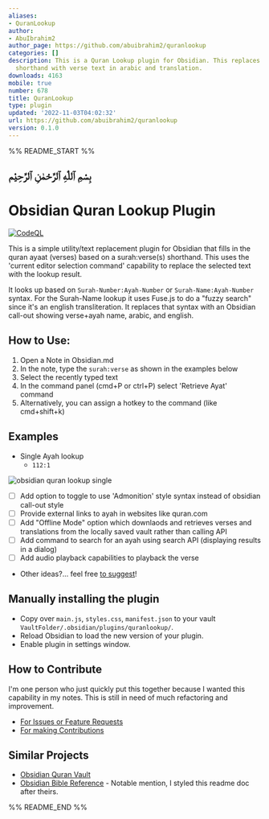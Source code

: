 ```yaml
---
aliases:
- QuranLookup
author:
- AbuIbrahim2
author_page: https://github.com/abuibrahim2/quranlookup
categories: []
description: This is a Quran Lookup plugin for Obsidian. This replaces chapter:verse
  shorthand with verse text in arabic and translation.
downloads: 4163
mobile: true
number: 678
title: QuranLookup
type: plugin
updated: '2022-11-03T04:02:32'
url: https://github.com/abuibrahim2/quranlookup
version: 0.1.0
---
```


%% README_START %%

## بِسْمِ ٱللّٰهِ ٱلرَّحْمٰنِ ٱلرَّحِيْم
# Obsidian Quran Lookup Plugin
[![CodeQL](https://github.com/abuibrahim2/quranlookup/actions/workflows/codeql.yml/badge.svg)](https://github.com/abuibrahim2/quranlookup/actions/workflows/codeql.yml)


This is a simple utility/text replacement plugin for Obsidian that fills in the quran ayaat (verses) based on a surah:verse(s) shorthand. This uses the 'current editor selection command' capability to replace the selected text with the lookup result.

It looks up based on `Surah-Number:Ayah-Number` or `Surah-Name:Ayah-Number` syntax. For the Surah-Name lookup it uses Fuse.js to do a "fuzzy search" since it's an english transliteration. It replaces that syntax with an Obsidian call-out showing verse+ayah name, arabic, and english.

## How to Use:
1. Open a Note in Obsidian.md
2. In the note, type the `surah:verse` as shown in the examples below
3. Select the recently typed text 
4. In the command panel (cmd+P or ctrl+P) select 'Retrieve Ayat' command
5. Alternatively, you can assign a hotkey to the command (like cmd+shift+k)

## Examples
- Single Ayah lookup
  - `112:1`

![obsidian quran lookup single](https://raw.githubusercontent.com/abuibrahim2/quranlookup/HEAD//docs/quran-lookup-single.gif)
- [ ] Add option to toggle to use 'Admonition' style syntax instead of obsidian call-out style
- [ ] Provide external links to ayah in websites like quran.com
- [ ] Add "Offline Mode" option which downlaods and retrieves verses and translations from the locally saved vault rather than calling API
- [ ] Add command to search for an ayah using search API (displaying results in a dialog)
- [ ] Add audio playback capabilities to playback the verse
- Other ideas?... feel free [to suggest](https://github.com/abuibrahim2/quranlookup/issues)!
## Manually installing the plugin

- Copy over `main.js`, `styles.css`, `manifest.json` to your vault `VaultFolder/.obsidian/plugins/quranlookup/`.
- Reload Obsidian to load the new version of your plugin.
- Enable plugin in settings window.

## How to Contribute
I'm one person who just quickly put this together because I wanted this capability in my notes. This is still in need of much refactoring and improvement.
- [For Issues or Feature Requests](https://github.com/abuibrahim2/quranlookup/issues)
- [For making Contributions](./CONTRIBUTING.md)

## Similar Projects
- [Obsidian Quran Vault](https://github.com/AmmarCodes/obsidian-quran-vault)
- [Obsidian Bible Reference](https://github.com/tim-hub/obsidian-bible-reference) - Notable mention, I styled this readme doc after theirs.


%% README_END %%
